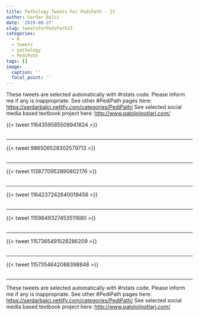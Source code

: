 ```yaml
---
title: Pathology Tweets For PediPath - 23
author: Serdar Balci
date: '2019-08-27'
slug: tweetsForPediPath23
categories:
  - R
  - tweets
  - pathology
  - PediPath
tags: []
image:
  caption: ''
  focal_point: ''
---
```



These tweets are selected automatically with #rstats code. Please inform me if any is inappropriate.
See other #PediPath pages here: https://serdarbalci.netlify.com/categories/PediPath/ 
See selected social media based textbook project here: http://www.patolojinotlari.com/

{{< tweet 1164359585508941824 >}}
<br>
<br>
<hr>
{{< tweet 986506528302579713 >}}
<br>
<br>
<hr>
{{< tweet 1138770952890802176 >}}
<br>
<br>
<hr>
{{< tweet 1164237242640019456 >}}
<br>
<br>
<hr>
{{< tweet 1159849327453511680 >}}
<br>
<br>
<hr>
{{< tweet 1157365491528286209 >}}
<br>
<br>
<hr>
{{< tweet 1157354642088398848 >}}
<br>
<br>
<hr>


These tweets are selected automatically with #rstats code. Please inform me if any is inappropriate.
See other #PediPath pages here: https://serdarbalci.netlify.com/categories/PediPath/ 
See selected social media based textbook project here: http://www.patolojinotlari.com/
